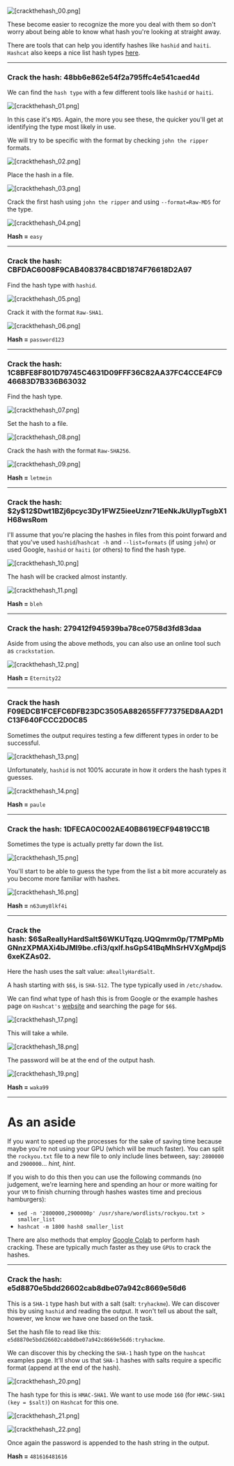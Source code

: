 ![[crackthehash_00.png]](https://raw.githubusercontent.com/ToasterMouse/WriteupsAndCTFs/main/TryHackMe/CrackTheHash/images/crackthehash_00.png)

These become easier to recognize the more you deal with them so don't worry about being able to know what hash you're looking at straight away. 

There are tools that can help you identify hashes like `hashid` and `haiti`. `Hashcat` also keeps a nice list hash types [here](https://hashcat.net/wiki/doku.php?id=example_hashes).

---

### Crack the hash: 48bb6e862e54f2a795ffc4e541caed4d

We can find the `hash type` with a few different tools like `hashid` or `haiti`.

![[crackthehash_01.png]](https://raw.githubusercontent.com/ToasterMouse/WriteupsAndCTFs/main/TryHackMe/CrackTheHash/images/crackthehash_01.png)

In this case it's `MD5`. Again, the more you see these, the quicker you'll get at identifying the type most likely in use.

We will try to be specific with the format by checking `john the ripper` formats.

![[crackthehash_02.png]](https://raw.githubusercontent.com/ToasterMouse/WriteupsAndCTFs/main/TryHackMe/CrackTheHash/images/crackthehash_02.png)

Place the hash in a file.

![[crackthehash_03.png]](https://raw.githubusercontent.com/ToasterMouse/WriteupsAndCTFs/main/TryHackMe/CrackTheHash/images/crackthehash_03.png)

Crack the first hash using `john the ripper` and using `--format=Raw-MD5` for the type.

![[crackthehash_04.png]](https://raw.githubusercontent.com/ToasterMouse/WriteupsAndCTFs/main/TryHackMe/CrackTheHash/images/crackthehash_04.png)

**Hash =** `easy`

---

### Crack the hash: CBFDAC6008F9CAB4083784CBD1874F76618D2A97

Find the hash type with `hashid`.

![[crackthehash_05.png]](https://raw.githubusercontent.com/ToasterMouse/WriteupsAndCTFs/main/TryHackMe/CrackTheHash/images/crackthehash_05.png)

Crack it with the format `Raw-SHA1`.

![[crackthehash_06.png]](https://raw.githubusercontent.com/ToasterMouse/WriteupsAndCTFs/main/TryHackMe/CrackTheHash/images/crackthehash_06.png)

**Hash =** `password123`

---

### Crack the hash:  1C8BFE8F801D79745C4631D09FFF36C82AA37FC4CCE4FC946683D7B336B63032

Find the hash type.

![[crackthehash_07.png]](https://raw.githubusercontent.com/ToasterMouse/WriteupsAndCTFs/main/TryHackMe/CrackTheHash/images/crackthehash_07.png)

Set the hash to a file.

![[crackthehash_08.png]](https://raw.githubusercontent.com/ToasterMouse/WriteupsAndCTFs/main/TryHackMe/CrackTheHash/images/crackthehash_08.png)

Crack the hash with the format `Raw-SHA256`.

![[crackthehash_09.png]](https://raw.githubusercontent.com/ToasterMouse/WriteupsAndCTFs/main/TryHackMe/CrackTheHash/images/crackthehash_09.png)

**Hash =** `letmein`

---

### Crack the hash: \$2y\$12\$Dwt1BZj6pcyc3Dy1FWZ5ieeUznr71EeNkJkUlypTsgbX1H68wsRom

I'll assume that you're placing the hashes in files from this point forward and that you've used `hashid`/`hashcat -h` and `--list=formats` (if using `john`) or used Google, `hashid` or `haiti` (or others) to find the hash type.

![[crackthehash_10.png]](https://raw.githubusercontent.com/ToasterMouse/WriteupsAndCTFs/main/TryHackMe/CrackTheHash/images/crackthehash_10.png)

The hash will be cracked almost instantly.

![[crackthehash_11.png]](https://raw.githubusercontent.com/ToasterMouse/WriteupsAndCTFs/main/TryHackMe/CrackTheHash/images/crackthehash_11.png)

**Hash =** `bleh`

---

### Crack the hash: 279412f945939ba78ce0758d3fd83daa

Aside from using the above methods, you can also use an online tool such as `crackstation`.

![[crackthehash_12.png]](https://raw.githubusercontent.com/ToasterMouse/WriteupsAndCTFs/main/TryHackMe/CrackTheHash/images/crackthehash_12.png)

**Hash =** `Eternity22`

---

### Crack the hash F09EDCB1FCEFC6DFB23DC3505A882655FF77375ED8AA2D1C13F640FCCC2D0C85

Sometimes the output requires testing a few different types in order to be successful.

![[crackthehash_13.png]](https://raw.githubusercontent.com/ToasterMouse/WriteupsAndCTFs/main/TryHackMe/CrackTheHash/images/crackthehash_13.png)

Unfortunately, `hashid` is not 100% accurate in how it orders the hash types it guesses.

![[crackthehash_14.png]](https://raw.githubusercontent.com/ToasterMouse/WriteupsAndCTFs/main/TryHackMe/CrackTheHash/images/crackthehash_14.png)

**Hash =** `paule`

---

### Crack the hash: 1DFECA0C002AE40B8619ECF94819CC1B

Sometimes the type is actually pretty far down the list.

![[crackthehash_15.png]](https://raw.githubusercontent.com/ToasterMouse/WriteupsAndCTFs/main/TryHackMe/CrackTheHash/images/crackthehash_15.png)

You'll start to be able to guess the type from the list a bit more accurately as you become more familiar with hashes.

![[crackthehash_16.png]](https://raw.githubusercontent.com/ToasterMouse/WriteupsAndCTFs/main/TryHackMe/CrackTheHash/images/crackthehash_16.png)

**Hash =** `n63umy8lkf4i`

---

### Crack the hash: \$6\$aReallyHardSalt\$6WKUTqzq.UQQmrm0p/T7MPpMbGNnzXPMAXi4bJMl9be.cfi3/qxIf.hsGpS41BqMhSrHVXgMpdjS6xeKZAs02.

Here the hash uses the salt value: `aReallyHardSalt`.

A hash starting with `$6$`, is `SHA-512`. The type typically used in `/etc/shadow`.

We can find what type of hash this is from Google or the example hashes page on `Hashcat's` [website](https://hashcat.net/wiki/doku.php?id=example_hashes) and searching the page for `$6$`.

![[crackthehash_17.png]](https://raw.githubusercontent.com/ToasterMouse/WriteupsAndCTFs/main/TryHackMe/CrackTheHash/images/crackthehash_17.png)

This will take a while.

![[crackthehash_18.png]](https://raw.githubusercontent.com/ToasterMouse/WriteupsAndCTFs/main/TryHackMe/CrackTheHash/images/crackthehash_18.png)

The password will be at the end of the output hash.

![[crackthehash_19.png]](https://raw.githubusercontent.com/ToasterMouse/WriteupsAndCTFs/main/TryHackMe/CrackTheHash/images/crackthehash_19.png)

**Hash =** `waka99`

---

# As an aside

If you want to speed up the processes for the sake of saving time because maybe you're not using your GPU (which will be much faster). You can split the `rockyou.txt` file to a new file to only include lines between, say: `2800000` and `2900000`... *hint, hint*.

If you wish to do this then you can use the following commands (no judgement, we're learning here and spending an hour or more waiting for your `VM` to finish churning through hashes wastes time and precious hamburgers):

- `sed -n '2800000,2900000p' /usr/share/wordlists/rockyou.txt > smaller_list`
- `hashcat -m 1800 hash8 smaller_list`

There are also methods that employ [Google Colab](https://github.com/someshkar/colabcat) to perform hash cracking. These are typically much faster as they use `GPUs` to crack the hashes.

---

### Crack the hash: e5d8870e5bdd26602cab8dbe07a942c8669e56d6

This is a `SHA-1` type hash but with a salt (salt: `tryhackme`). We can discover this by using `hashid` and reading the output. It won't tell us about the salt, however, we know we have one based on the task.

Set the hash file to read like this: `e5d8870e5bdd26602cab8dbe07a942c8669e56d6:tryhackme`.

We can discover this by checking the `SHA-1` hash type on the `hashcat` examples page. It'll show us that `SHA-1` hashes with salts require a specific format (append at the end of the hash).

![[crackthehash_20.png]](https://raw.githubusercontent.com/ToasterMouse/WriteupsAndCTFs/main/TryHackMe/CrackTheHash/images/crackthehash_20.png)

The hash type for this is `HMAC-SHA1`. We want to use mode `160` (for `HMAC-SHA1 (key = $salt)`) on `Hashcat` for this one.

![[crackthehash_21.png]](https://raw.githubusercontent.com/ToasterMouse/WriteupsAndCTFs/main/TryHackMe/CrackTheHash/images/crackthehash_21.png)

![[crackthehash_22.png]](https://raw.githubusercontent.com/ToasterMouse/WriteupsAndCTFs/main/TryHackMe/CrackTheHash/images/crackthehash_22.png)

Once again the password is appended to the hash string in the output.

**Hash =** `481616481616`

